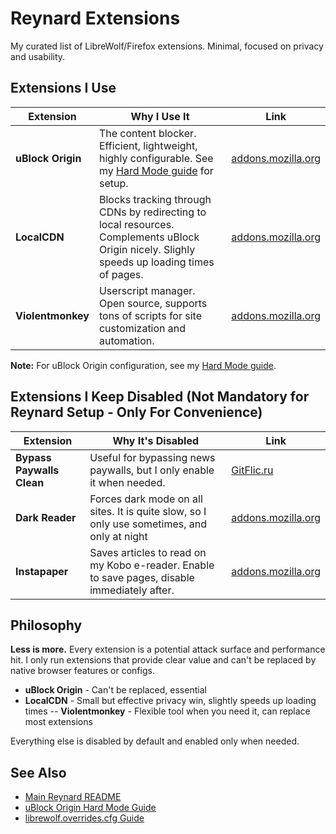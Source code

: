 # Reynard Extensions

My curated list of LibreWolf/Firefox extensions. Minimal, focused on privacy and usability.

## Extensions I Use

| Extension | Why I Use It | Link |
|-----------|--------------|------|
| **uBlock Origin** | The content blocker. Efficient, lightweight, highly configurable. See my [Hard Mode guide](../ublock/README.md) for setup. | [addons.mozilla.org](https://addons.mozilla.org/en-US/firefox/addon/ublock-origin/) |
| **LocalCDN** | Blocks tracking through CDNs by redirecting to local resources. Complements uBlock Origin nicely. Slighly speeds up loading times of pages. | [addons.mozilla.org](https://addons.mozilla.org/en-US/firefox/addon/localcdn-fork-of-decentraleyes) |
| **Violentmonkey** | Userscript manager. Open source, supports tons of scripts for site customization and automation. | [addons.mozilla.org](https://addons.mozilla.org/en-US/firefox/addon/violentmonkey/) |

**Note:** For uBlock Origin configuration, see my [Hard Mode guide](../ublock/README.md).

## Extensions I Keep Disabled (Not Mandatory for Reynard Setup - Only For Convenience)

| Extension | Why It's Disabled | Link |
|-----------|-------------------|------|
| **Bypass Paywalls Clean** | Useful for bypassing news paywalls, but I only enable it when needed. | [GitFlic.ru](https://gitflic.ru/project/magnolia1234/bypass-paywalls-firefox-clean/release/0facfab5-936b-43ab-8b88-be067ee6a81a)|
| **Dark Reader** | Forces dark mode on all sites. It is quite slow, so I only use sometimes, and only at night | [addons.mozilla.org](https://addons.mozilla.org/en-US/firefox/addon/darkreader/) |
| **Instapaper** | Saves articles to read on my Kobo e-reader. Enable to save pages, disable immediately after. | [addons.mozilla.org](https://addons.mozilla.org/en-US/firefox/addon/instapaper/) |

## Philosophy

**Less is more.** Every extension is a potential attack surface and performance hit. I only run extensions that provide clear value and can't be replaced by native browser features or configs.

- **uBlock Origin** - Can't be replaced, essential
- **LocalCDN** - Small but effective privacy win, slightly speeds up loading times
-- **Violentmonkey** - Flexible tool when you need it, can replace most extensions

Everything else is disabled by default and enabled only when needed.

## See Also

- [Main Reynard README](../README.md)
- [uBlock Origin Hard Mode Guide](../ublock/README.md)
- [librewolf.overrides.cfg Guide](../librewolf-overrides/README.md)
